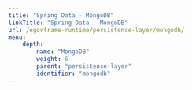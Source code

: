 ```yaml
---
title: "Spring Data - MongoDB"
linkTitle: "Spring Data - MongoDB"
url: /egovframe-runtime/persistence-layer/mongodb/
menu:
    depth:
        name: "MongoDB"
        weight: 6
        parent: "persistence-layer"
        identifier: "mongodb"
---
```

